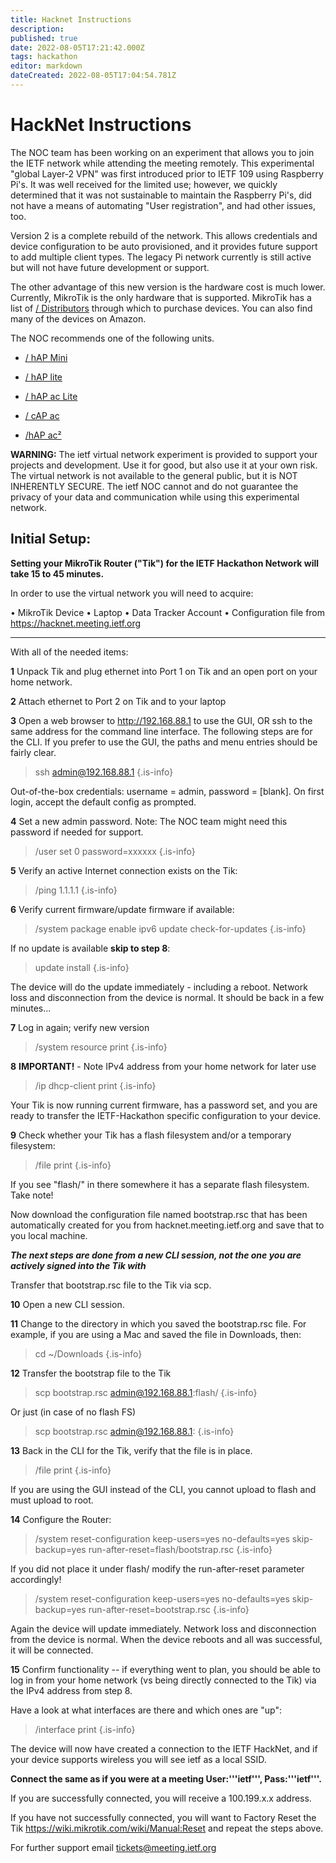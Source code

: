 ```yaml
---
title: Hacknet Instructions
description: 
published: true
date: 2022-08-05T17:21:42.000Z
tags: hackathon
editor: markdown
dateCreated: 2022-08-05T17:04:54.781Z
---
```


# HackNet Instructions

The NOC team has been working on an experiment that allows you to join the IETF network while attending the meeting remotely. This experimental "global Layer-2 VPN" was first introduced prior to IETF 109 using Raspberry Pi's. It was well received for the limited use; however, we quickly determined that it was not sustainable to maintain the Raspberry Pi's, did not have a means of automating "User registration", and had other issues, too.

Version 2 is a complete rebuild of the network. This allows credentials and device configuration to be auto provisioned, and it provides future support to add multiple client types. The legacy Pi network currently is still active but will not have future development or support. 

The other advantage of this new version is the hardware cost is much lower. Currently, MikroTik is the only hardware that is supported. MikroTik has a list of [/ Distributors](https://mikrotik.com/buy) through which to purchase devices. You can also find many of the devices on Amazon. 

The NOC recommends one of the following units.

- [/ hAP Mini](https://mikrotik.com/product/RB931-2nD)

- [/ hAP lite](https://mikrotik.com/product/RB941-2nD)

- [/ hAP ac Lite](https://mikrotik.com/product/RB952Ui-5ac2nD)

- [/ cAP ac](https://mikrotik.com/product/RBcAP2nD)

- [/hAP ac²](https://mikrotik.com/product/hap_ac2)

**WARNING:** The ietf virtual network experiment is provided to support your projects and development. Use it for good, but also use it at your own risk. The virtual network is not available to the general public, but it is NOT INHERENTLY SECURE. The ietf NOC cannot and do not guarantee the privacy of your data and communication while using this experimental network.


## Initial Setup:

 
**Setting your MikroTik Router ("Tik") for the IETF Hackathon Network will take 15 to 45 minutes.** 

In order to use the virtual network you will need to acquire:

• MikroTik Device
• Laptop 
• Data Tracker Account 
• Configuration file from https://hacknet.meeting.ietf.org

-----

With all of the needed items:

**1**  Unpack Tik and plug ethernet into Port 1 on Tik and an open port on your home network.

**2**  Attach ethernet to Port 2 on Tik and to your laptop

**3**  Open a web browser to http://192.168.88.1 to use the GUI, OR ssh to the same address for the command line interface. The following steps are for the CLI. If you prefer to use the GUI, the paths and menu entries should be fairly clear.

> ssh admin@192.168.88.1
{.is-info}



Out-of-the-box credentials: username = admin, password = [blank]. On first login, accept the default config as prompted.

**4**  Set a new admin password.  Note: The NOC team might need this password if needed for support.

> /user set 0 password=xxxxxx
{.is-info}

**5**  Verify an active Internet connection exists on the Tik:

> /ping 1.1.1.1
{.is-info}

**6**  Verify current firmware/update firmware if available:

> /system package
> enable ipv6
> update check-for-updates
{.is-info}

If no update is available **skip to step 8**:

> update install
{.is-info}

The device will do the update immediately - including a reboot. Network loss and disconnection from the device is normal. It should be back in a few minutes...

**7** Log in again; verify new version


> /system resource print
{.is-info}


**8**  **IMPORTANT!** - Note IPv4 address from your home network for later use

> /ip dhcp-client print
{.is-info}


Your Tik is now running current firmware, has a password set, and you are ready to transfer the IETF-Hackathon specific configuration to your device.

**9** Check whether your Tik has a flash filesystem and/or a temporary filesystem:

> /file print
{.is-info}

If you see "flash/" in there somewhere it has a separate flash filesystem. Take note!

Now download the configuration file named bootstrap.rsc that has been automatically created for you from hacknet.meeting.ietf.org and save that to you local machine.

***The next steps are done from a new CLI session, not the one you are actively signed into the Tik with***

Transfer that bootstrap.rsc file to the Tik via scp.

**10**  Open a new CLI session. 

**11**  Change to the directory in which you saved the bootstrap.rsc file. For example, if you are using a Mac and saved the file in Downloads, then:

> cd ~/Downloads
{.is-info}


**12** Transfer the bootstrap file to the Tik
> scp bootstrap.rsc admin@192.168.88.1:flash/
{.is-info}


Or just (in case of no flash FS)

> scp bootstrap.rsc admin@192.168.88.1:
{.is-info}

**13** Back in the CLI for the Tik, verify that the file is in place.

> /file print
{.is-info}

If you are using the GUI instead of the CLI, you cannot upload to flash and must upload to root.

**14** Configure the Router:

> /system reset-configuration keep-users=yes no-defaults=yes skip-backup=yes run-after-reset=flash/bootstrap.rsc
{.is-info}


If you did not place it under flash/ modify the run-after-reset parameter accordingly!

> /system reset-configuration keep-users=yes no-defaults=yes skip-backup=yes run-after-reset=bootstrap.rsc
{.is-info}

Again the device will update immediately. Network loss and disconnection from the device is normal. When the device reboots and all was successful, it will be connected. 

**15** Confirm functionality -- if everything went to plan, you should be able to log in from your home network (vs being directly connected to the Tik) via the IPv4 address from step 8. 

Have a look at what interfaces are there and which ones are "up":

> /interface print
{.is-info}


The device will now have created a connection to the IETF HackNet, and if your device supports wireless you will see ietf as a local SSID. 

**Connect the same as if you were at a meeting User:'''ietf''', Pass:'''ietf'''.**




If you are successfully connected, you will receive a 100.199.x.x address. 

If you have not successfully connected, you will want to Factory Reset the Tik https://wiki.mikrotik.com/wiki/Manual:Reset and repeat the steps above. 

For further support email tickets@meeting.ietf.org